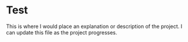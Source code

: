 # Test

This is where I would place an explanation or description of the project.
I can update this file as the project progresses.


